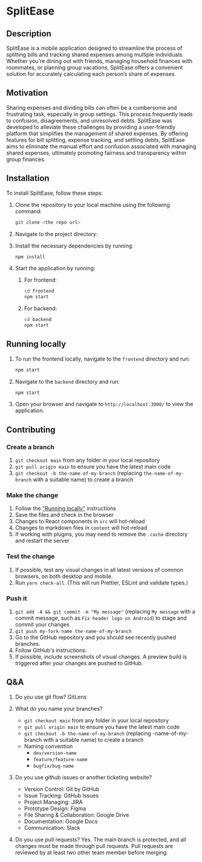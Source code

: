 # SplitEase

## Description

SplitEase is a mobile application designed to streamline the process of splitting bills and tracking shared expenses among multiple individuals. Whether you're dining out with friends, managing household finances with roommates, or planning group vacations, SplitEase offers a convenient solution for accurately calculating each person’s share of expenses.

## Motivation

Sharing expenses and dividing bills can often be a cumbersome and frustrating task, especially in group settings. This process frequently leads to confusion, disagreements, and unresolved debts. SplitEase was developed to alleviate these challenges by providing a user-friendly platform that simplifies the management of shared expenses. By offering features for bill splitting, expense tracking, and settling debts, SplitEase aims to eliminate the manual effort and confusion associated with managing shared expenses, ultimately promoting fairness and transparency within group finances.

## Installation

To install SplitEase, follow these steps:

1. Clone the repository to your local machine using the following command:

   ```sh
   git clone <the repo url>
   ```

2. Navigate to the project directory:
3. Install the necessary dependencies by running:

   ```sh
   npm install
   ```

4. Start the application by running:

   1. For frontend:

      ```sh
      cd frontend
      npm start
      ```

   2. For backend:

      ```sh
      cd backend
      npm start
      ```

## Running locally

1. To run the frontend locally, navigate to the `frontend` directory and run:

   ```sh
   npm start
   ```

2. Navigate to the `backend` directory and run:

   ```sh
   npm start
   ```

3. Open your browser and navigate to `http://localhost:3000/` to view the application.

## Contributing

### Create a branch

1. `git checkout main` from any folder in your local repository
2. `git pull origin main` to ensure you have the latest main code
3. `git checkout -b the-name-of-my-branch` (replacing `the-name-of-my-branch` with a suitable name) to create a branch

### Make the change

1. Follow the ["Running locally"](#running-locally) instructions
1. Save the files and check in the browser
1. Changes to React components in `src` will hot-reload
1. Changes to markdown files in `content` will hot-reload
1. If working with plugins, you may need to remove the `.cache` directory and restart the server

### Test the change

1. If possible, test any visual changes in all latest versions of common browsers, on both desktop and mobile.
2. Run `yarn check-all`. (This will run Prettier, ESLint and validate types.)

### Push it

1. `git add -A && git commit -m "My message"` (replacing `My message` with a commit message, such as `Fix header logo on Android`) to stage and commit your changes
2. `git push my-fork-name the-name-of-my-branch`
3. Go to the GitHub repository and you should see recently pushed branches.
4. Follow GitHub's instructions.
5. If possible, include screenshots of visual changes. A preview build is triggered after your changes are pushed to GitHub.

## Q&A

1. Do you use git flow?
   GitLens

2. What do you name your branches?

   - `git checkout main` from any folder in your local repository
   - `git pull origin main` to ensure you have the latest main code
   - `git checkout -b the-name-of-my-branch` (replacing -name-of-my-branch with a suitable name) to create a branch
   - Naming convention
     - `dev/version-name`
     - `feature/feature-name`
     - `bugfix/bug-name`

3. Do you use github issues or another ticketing website?

   - Version Control: Git by GitHub
   - Issue Tracking: GitHub Issues
   - Project Managing: JIRA
   - Prototype Design: Figma
   - File Sharing & Collaboration: Google Drive
   - Documentation: Google Docs
   - Communication: Slack

4. Do you use pull requests?
   Yes. The main branch is protected, and all changes must be made through pull requests. Pull requests are reviewed by at least two other team member before merging.
